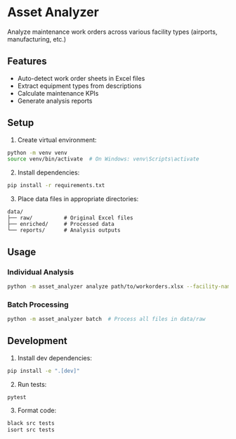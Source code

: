 # Asset Analyzer

Analyze maintenance work orders across various facility types (airports, manufacturing, etc.)

## Features

- Auto-detect work order sheets in Excel files
- Extract equipment types from descriptions
- Calculate maintenance KPIs
- Generate analysis reports

## Setup

1. Create virtual environment:

```bash
python -m venv venv
source venv/bin/activate  # On Windows: venv\Scripts\activate
```

2. Install dependencies:

```bash
pip install -r requirements.txt
```

3. Place data files in appropriate directories:

```
data/
├── raw/          # Original Excel files
├── enriched/     # Processed data
└── reports/      # Analysis outputs
```

## Usage

### Individual Analysis

```bash
python -m asset_analyzer analyze path/to/workorders.xlsx --facility-name "My Facility"
```

### Batch Processing

```bash
python -m asset_analyzer batch  # Process all files in data/raw
```

## Development

1. Install dev dependencies:

```bash
pip install -e ".[dev]"
```

2. Run tests:

```bash
pytest
```

3. Format code:

```bash
black src tests
isort src tests
```
